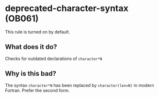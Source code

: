 # deprecated-character-syntax (OB061)
This rule is turned on by default.

## What does it do?
Checks for outdated declarations of `character*N`

## Why is this bad?
The syntax `character*N` has been replaced by `character(len=N)` in modern
Fortran. Prefer the second form.